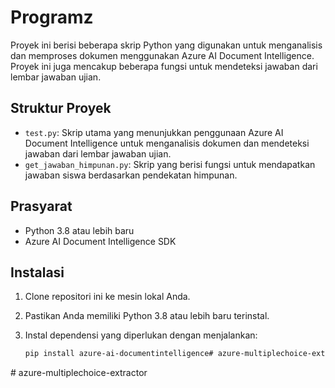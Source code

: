 # Programz

Proyek ini berisi beberapa skrip Python yang digunakan untuk menganalisis dan memproses dokumen menggunakan Azure AI Document Intelligence. Proyek ini juga mencakup beberapa fungsi untuk mendeteksi jawaban dari lembar jawaban ujian.

## Struktur Proyek

- `test.py`: Skrip utama yang menunjukkan penggunaan Azure AI Document Intelligence untuk menganalisis dokumen dan mendeteksi jawaban dari lembar jawaban ujian.
- `get_jawaban_himpunan.py`: Skrip yang berisi fungsi untuk mendapatkan jawaban siswa berdasarkan pendekatan himpunan.

## Prasyarat

- Python 3.8 atau lebih baru
- Azure AI Document Intelligence SDK

## Instalasi

1. Clone repositori ini ke mesin lokal Anda.
2. Pastikan Anda memiliki Python 3.8 atau lebih baru terinstal.
3. Instal dependensi yang diperlukan dengan menjalankan:

   ```bash
   pip install azure-ai-documentintelligence#   a z u r e - m u l t i p l e c h o i c e - e x t r a c t o r  
 #   a z u r e - m u l t i p l e c h o i c e - e x t r a c t o r  
 